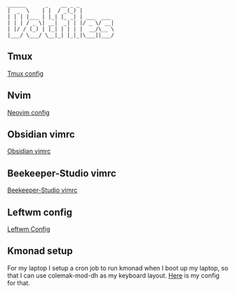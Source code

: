 ```
______      _    __ _ _           
|  _  \    | |  / _(_) |          
| | | |___ | |_| |_ _| | ___  ___ 
| | | / _ \| __|  _| | |/ _ \/ __|
| |/ / (_) | |_| | | | |  __/\__ \
|___/ \___/ \__|_| |_|_|\___||___/
```

## Tmux
[Tmux config](https://github.com/austinwilcox/dotfiles/blob/master/.tmux.conf)

## Nvim
[Neovim config](https://github.com/austinwilcox/dotfiles/tree/master/nvim/luaConfig/lua/austinwilcox)

## Obsidian vimrc
[Obsidian vimrc](https://github.com/austinwilcox/dotfiles/blob/master/.obsidian.vimrc)

## Beekeeper-Studio vimrc
<!-- TODO: Add my beekeeper vimrc to dotfiles -->
[Beekeeper-Studio vimrc](TODO)

## Leftwm config
[Leftwm Config](https://github.com/austinwilcox/dotfiles/tree/master/leftwm)

## Kmonad setup
For my laptop I setup a cron job to run kmonad when I boot up my laptop, so that I can use colemak-mod-dh as my keyboard layout. [Here](https://github.com/austinwilcox/dotfiles/tree/master/kmonad-layouts) is my config for that.
